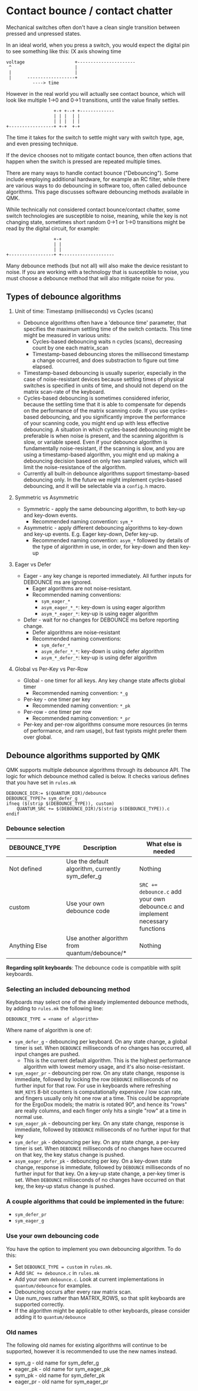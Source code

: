 # Contact bounce / contact chatter

Mechanical switches often don't have a clean single transition between pressed and unpressed states.

In an ideal world, when you press a switch, you would expect the digital pin to see something like this:
(X axis showing time
```
voltage                   +----------------------
 ^                        |
 |                        |
 |      ------------------+
          ----> time
```

However in the real world you will actually see contact bounce, which will look like multiple 1->0 and 0->1 transitions,
until the value finally settles.
```
                  +-+ +--+ +-------------
                  | | |  | |
                  | | |  | |
+-----------------+ +-+  +-+
```
The time it takes for the switch to settle might vary with switch type, age, and even pressing technique.

If the device chooses not to mitigate contact bounce, then often actions that happen when the switch is pressed are repeated
multiple times.

There are many ways to handle contact bounce ("Debouncing"). Some include employing additional hardware, for example an RC filter,
while there are various ways to do debouncing in software too, often called debounce algorithms. This page discusses software
debouncing methods available in QMK.

While technically not considered contact bounce/contact chatter, some switch technologies are susceptible to noise, meaning,
while the key is not changing state, sometimes short random 0->1 or 1->0 transitions might be read by the digital circuit, for example:
```
                  +-+
                  | |
                  | |
+-----------------+ +--------------------
```

Many debounce methods (but not all) will also make the device resistant to noise. If you are working with a technology that is
susceptible to noise, you must choose a debounce method that will also mitigate noise for you.

## Types of debounce algorithms

1) Unit of time: Timestamp (milliseconds) vs Cycles (scans)
   * Debounce algorithms often have a 'debounce time' parameter, that specifies the maximum settling time of the switch contacts.
     This time might be measured in various units:
     * Cycles-based debouncing waits n cycles (scans), decreasing count by one each matrix_scan
     * Timestamp-based debouncing stores the millisecond timestamp a change occurred, and does substraction to figure out time elapsed.
   * Timestamp-based debouncing is usually superior, especially in the case of noise-resistant devices because settling times of physical
     switches is specified in units of time, and should not depend on the matrix scan-rate of the keyboard.
   * Cycles-based debouncing is sometimes considered inferior, because the settling time that it is able to compensate for depends on the
     performance of the matrix scanning code. If you use cycles-based debouncing, and you significantly improve the performance of your scanning
     code, you might end up with less effective debouncing. A situation in which cycles-based debouncing might be preferable is when
     noise is present, and the scanning algorithm is slow, or variable speed. Even if your debounce algorithm is fundamentally noise-resistant,
     if the scanning is slow, and you are using a timestamp-based algorithm, you might end up making a debouncing decision based on only two
     sampled values, which will limit the noise-resistance of the algorithm.
   * Currently all built-in debounce algorithms support timestamp-based debouncing only. In the future we might
     implement cycles-based debouncing, and it will be selectable via a ```config.h``` macro.

2) Symmetric vs Asymmetric
   * Symmetric - apply the same debouncing algorithm, to both key-up and key-down events.
     * Recommended naming convention: ```sym_*```
   * Asymmetric - apply different debouncing algorithms to key-down and key-up events. E.g. Eager key-down, Defer key-up.
     * Recommended naming convention: ```asym_*``` followed by details of the type of algorithm in use, in order, for key-down and then key-up

3) Eager vs Defer
   * Eager - any key change is reported immediately. All further inputs for DEBOUNCE ms are ignored.
     * Eager algorithms are not noise-resistant.
     * Recommended naming conventions:
        * ```sym_eager_*```
        * ```asym_eager_*_*```: key-down is using eager algorithm
        * ```asym_*_eager_*```: key-up is using eager algorithm
   * Defer - wait for no changes for DEBOUNCE ms before reporting change.
     * Defer algorithms are noise-resistant
     * Recommended naming conventions:
        * ```sym_defer_*```
        * ```asym_defer_*_*```: key-down is using defer algorithm
        * ```asym_*_defer_*```: key-up is using defer algorithm

4) Global vs Per-Key vs Per-Row
   * Global - one timer for all keys. Any key change state affects global timer
     * Recommended naming convention: ```*_g```
   * Per-key - one timer per key
     * Recommended naming convention: ```*_pk```
   * Per-row - one timer per row
     * Recommended naming convention: ```*_pr```
   * Per-key and per-row algorithms consume more resources (in terms of performance,
     and ram usage), but fast typists might prefer them over global.

## Debounce algorithms supported by QMK

QMK supports multiple debounce algorithms through its debounce API.
The logic for which debounce method called is below. It checks various defines that you have set in ```rules.mk```

```
DEBOUNCE_DIR:= $(QUANTUM_DIR)/debounce
DEBOUNCE_TYPE?= sym_defer_g
ifneq ($(strip $(DEBOUNCE_TYPE)), custom)
    QUANTUM_SRC += $(DEBOUNCE_DIR)/$(strip $(DEBOUNCE_TYPE)).c
endif
```

### Debounce selection

| DEBOUNCE_TYPE    | Description                                          | What else is needed           |
| -------------    | ---------------------------------------------------  | ----------------------------- |
| Not defined      | Use the default algorithm, currently sym_defer_g     | Nothing                       |
| custom           | Use your own debounce code                           | ```SRC += debounce.c``` add your own debounce.c and implement necessary functions |
| Anything Else    | Use another algorithm from quantum/debounce/*        | Nothing                       |

**Regarding split keyboards**:
The debounce code is compatible with split keyboards.

### Selecting an included debouncing method
Keyboards may select one of the already implemented debounce methods, by adding to ```rules.mk``` the following line:
```
DEBOUNCE_TYPE = <name of algorithm>
```
Where name of algorithm is one of:
* ```sym_defer_g``` - debouncing per keyboard. On any state change, a global timer is set. When ```DEBOUNCE``` milliseconds of no changes has occurred, all input changes are pushed.
  * This is the current default algorithm. This is the highest performance algorithm with lowest memory usage, and it's also noise-resistant.
* ```sym_eager_pr``` - debouncing per row. On any state change, response is immediate, followed by locking the row ```DEBOUNCE``` milliseconds of no further input for that row.
For use in keyboards where refreshing ```NUM_KEYS``` 8-bit counters is computationally expensive / low scan rate, and fingers usually only hit one row at a time. This could be
appropriate for the ErgoDox models; the matrix is rotated 90°, and hence its "rows" are really columns, and each finger only hits a single "row" at a time in normal use.
* ```sym_eager_pk``` - debouncing per key. On any state change, response is immediate, followed by ```DEBOUNCE``` milliseconds of no further input for that key
* ```sym_defer_pk``` - debouncing per key. On any state change, a per-key timer is set. When ```DEBOUNCE``` milliseconds of no changes have occurred on that key, the key status change is pushed.
* ```asym_eager_defer_pk``` - debouncing per key. On a key-down state change, response is immediate, followed by ```DEBOUNCE``` milliseconds of no further input for that key. On a key-up state change, a per-key timer is set. When ```DEBOUNCE``` milliseconds of no changes have occurred on that key, the key-up status change is pushed.

### A couple algorithms that could be implemented in the future:
* ```sym_defer_pr```
* ```sym_eager_g```

### Use your own debouncing code
You have the option to implement you own debouncing algorithm. To do this:
* Set ```DEBOUNCE_TYPE = custom``` in ```rules.mk```.
* Add ```SRC += debounce.c``` in ```rules.mk```
* Add your own ```debounce.c```. Look at current implementations in ```quantum/debounce``` for examples.
* Debouncing occurs after every raw matrix scan.
* Use num_rows rather than MATRIX_ROWS, so that split keyboards are supported correctly.
* If the algorithm might be applicable to other keyboards, please consider adding it to ```quantum/debounce```

### Old names
The following old names for existing algorithms will continue to be supported, however it is recommended to use the new names instead.

* sym_g - old name for sym_defer_g
* eager_pk - old name for sym_eager_pk
* sym_pk - old name for sym_defer_pk
* eager_pr - old name for sym_eager_pr
